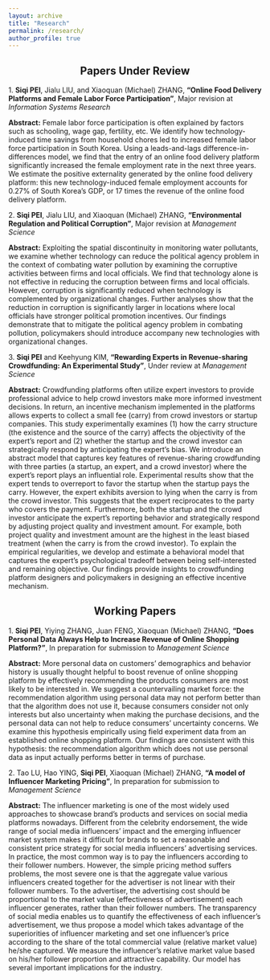 ```yaml
---
layout: archive
title: "Research"
permalink: /research/
author_profile: true
---
```


## <center>Papers Under Review</center>

&#49;. **Siqi PEI**, Jialu LIU, and Xiaoquan (Michael) ZHANG, **“Online Food Delivery Platforms and Female Labor Force Participation”**, Major revision at *Information Systems Research*  
  
**Abstract:** Female labor force participation is often explained by factors such as schooling, wage gap, fertility, etc. We identify how technology-induced time savings from household chores led to increased female labor force participation in South Korea. Using a leads-and-lags difference-in-differences model, we find that the entry of an online food delivery platform significantly increased the female employment rate in the next three years. We estimate the positive externality generated by the online food delivery platform: this new technology-induced female employment accounts for 0.27% of South Korea’s GDP, or 17 times the revenue of the online food delivery platform.

  
&#50;. **Siqi PEI**, Jialu LIU, and Xiaoquan (Michael) ZHANG, **“Environmental Regulation and Political Corruption”**, Major revision at *Management Science*

**Abstract:** Exploiting the spatial discontinuity in monitoring water pollutants, we examine whether technology can reduce the political agency problem in the context of combating water pollution by examining the corruptive activities between firms and local officials. We find that technology alone is not effective in reducing the corruption between firms and local officials. However, corruption is significantly reduced when technology is complemented by organizational changes. Further analyses show that the reduction in corruption is significantly larger in locations where local officials have stronger political promotion incentives. Our findings demonstrate that to mitigate the political agency problem in combating pollution, policymakers should introduce accompany new technologies with organizational changes.
  
  
&#51;. **Siqi PEI** and Keehyung KIM, **“Rewarding Experts in Revenue-sharing Crowdfunding: An Experimental Study”**, Under review at *Management Science*

**Abstract:** Crowdfunding platforms often utilize expert investors to provide professional advice to help crowd investors make more informed investment decisions. In return, an incentive mechanism implemented in the platforms allows experts to collect a small fee (carry) from crowd investors or startup companies. This study experimentally examines (1) how the carry structure (the existence and the source of the carry) affects the objectivity of the expert’s report and (2) whether the startup and the crowd investor can strategically respond by anticipating the expert’s bias. We introduce an abstract model that captures key features of revenue-sharing crowdfunding with three parties (a startup, an expert, and a crowd investor) where the expert’s report plays an influential role. Experimental results show that the expert tends to overreport to favor the startup when the startup pays the carry. However, the expert exhibits aversion to lying when the carry is from the crowd investor. This suggests that the expert reciprocates to the party who covers the payment. Furthermore, both the startup and the crowd investor anticipate the expert’s reporting behavior and strategically respond by adjusting project quality and investment amount. For example, both project quality and investment amount are the highest in the least biased treatment (when the carry is from the crowd investor). To explain the empirical regularities, we develop and estimate a behavioral model that captures the expert’s psychological tradeoff between being self-interested and remaining objective. Our findings provide insights to crowdfunding platform designers and policymakers in designing an effective incentive mechanism.
  
  
## <center>Working Papers</center>


&#49;. **Siqi PEI**, Yiying ZHANG, Juan FENG, Xiaoquan (Michael) ZHANG, **“Does Personal Data Always Help to Increase Revenue of Online Shopping Platform?”**, In preparation for submission to *Management Science*

**Abstract:** More personal data on customers’ demographics and behavior history is usually thought helpful to boost revenue of online shopping platform by effectively recommending the products consumers are most likely to be interested in. We suggest a countervailing market force: the recommendation algorithm using personal data may not perform better than that the algorithm does not use it, because consumers consider not only interests but also uncertainty when making the purchase decisions, and the personal data can not help to reduce consumers’ uncertainty concerns. We examine this hypothesis empirically using field experiment data from an established online shopping platform. Our findings are consistent with this hypothesis: the recommendation algorithm which does not use personal data as input actually performs better in terms of purchase. 

  
&#50;. Tao LU, Hao YING, **Siqi PEI**, Xiaoquan (Michael) ZHANG, **“A model of Influencer Marketing Pricing”**, In preparation for submission to *Management Science*

**Abstract:** The influencer marketing is one of the most widely used approaches to showcase brand’s products and services on social media platforms nowadays. Different from the celebrity endorsement, the wide range of social media influencers’ impact and the emerging influencer market system makes it difficult for brands to set a reasonable and consistent price strategy for social media influencers’ advertising services. In practice, the most common way is to pay the influencers according to their follower numbers. However, the simple pricing method suffers problems, the most severe one is that the aggregate value various influencers created together for the advertiser is not linear with their follower numbers. To the advertiser, the advertising cost should be proportional to the market value (effectiveness of advertisement) each influencer generates, rather than their follower numbers. The transparency of social media enables us to quantify the effectiveness of each influencer’s advertisement, we thus propose a model which takes advantage of the superiorities of influencer marketing and set one influencer’s price according to the share of the total commercial value (relative market value) he/she captured. We measure the influencer’s relative market value based on his/her follower proportion and attractive capability. Our model has several important implications for the industry. 
